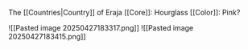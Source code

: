 The [[Countries|Country]] of Eraja
[[Core]]: Hourglass
[[Color]]: Pink?

![[Pasted image 20250427183317.png]]
![[Pasted image 20250427183415.png]]